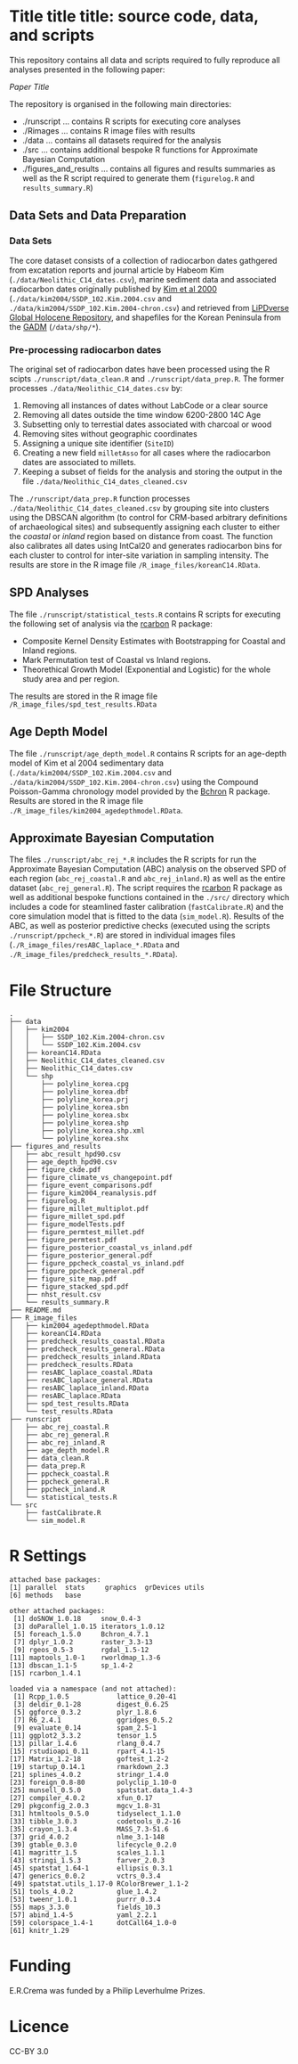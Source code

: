 # Title title title: source code, data, and scripts

This repository contains all data and scripts required to fully reproduce all analyses presented in the following paper: 

_Paper Title_

The repository is organised in the following main directories:
  - ./runscript ... contains R scripts for executing core analyses
  - ./Rimages ... contains R image files with results
  - ./data ... contains all datasets required for the analysis
  - ./src ... contains additional bespoke R functions for Approximate Bayesian Computation
  - ./figures_and_results ... contains all figures and results summaries as well as the R script required to generate them (`figurelog.R` and `results_summary.R`)
  
## Data Sets and Data Preparation

### Data Sets
The core dataset consists of a collection of radiocarbon dates gathgered from excatation reports and journal article by Habeom Kim (`./data/Neolithic_C14_dates.csv`), marine sediment data and associated radiocarbon dates originally published by [Kim et al 2000](https://doi.org/10.1016/j.quascirev.2004.08.010) (`./data/kim2004/SSDP_102.Kim.2004.csv` and `./data/kim2004/SSDP_102.Kim.2004-chron.csv`) and retrieved from [LiPDverse Global Holocene Repository](http://lipdverse.org/globalHolocene/current_version/SSDP_102.Kim.2004.html), and shapefiles for the Korean Peninsula from the [GADM](https://gadm.org/index.html) (`/data/shp/*`).

### Pre-processing radiocarbon dates
The original set of radiocarbon dates have been processed using the R scipts `./runscript/data_clean.R` and `./runscript/data_prep.R`. The former processes `./data/Neolithic_C14_dates.csv` by:

1. Removing all instances of dates without LabCode or a clear source
2. Removing all dates outside the time window 6200-2800 14C Age
3. Subsetting only to terrestial dates associated with charcoal or wood
4. Removing sites without geographic coordinates
5. Assigning a unique site identifier (`SiteID`)
6. Creating a new field `milletAsso` for all cases where the radiocarbon dates are associated to millets.
7. Keeping a subset of fields for the analysis and storing the output in the file `./data/Neolithic_C14_dates_cleaned.csv`

The `./runscript/data_prep.R` function processes `./data/Neolithic_C14_dates_cleaned.csv` by grouping site into clusters using the DBSCAN algorithm (to control for CRM-based arbitrary definitions of archaeological sites) and subsequently assigning each cluster to either the _coastal_ or _inland_ region based on distance from coast. The function also calibrates all dates using IntCal20 and generates radiocarbon bins for each cluster to control for inter-site variation in sampling intensity. The results are store in the R image file `/R_image_files/koreanC14.RData`. 

## SPD Analyses
The file `./runscript/statistical_tests.R` contains R scripts for executing the following set of analysis via the [rcarbon](https://cran.r-project.org/web/packages/rcarbon/index.html) R package:
 - Composite Kernel Density Estimates with Bootstrapping for Coastal and Inland regions.
 - Mark Permutation test of Coastal vs Inland regions.
 - Theorethical Growth Model (Exponential and Logistic) for the whole study area and per region.

The results are stored in the R image file `/R_image_files/spd_test_results.RData`

## Age Depth Model
The file `./runscript/age_depth_model.R` contains R scripts for an age-depth model of Kim et al 2004 sedimentary data (`./data/kim2004/SSDP_102.Kim.2004.csv` and `./data/kim2004/SSDP_102.Kim.2004-chron.csv`) using the Compound Poisson-Gamma chronology model provided by the [Bchron](https://cran.r-project.org/web/packages/Bchron/index.html) R package. Results are stored in the R image file `./R_image_files/kim2004_agedepthmodel.RData`.

## Approximate Bayesian Computation
The files `./runscript/abc_rej_*.R` includes the R scripts for run the Approximate Bayesian Computation (ABC) analysis on the observed SPD of each region (`abc_rej_coastal.R` and `abc_rej_inland.R`) as well as the entire dataset (`abc_rej_general.R`). The script requires the [rcarbon](https://cran.r-project.org/web/packages/rcarbon/index.html) R package as well as additional bespoke functions contained in the `./src/` directory which includes a code for steamlined faster calibration (`fastCalibrate.R`) and the core simulation model that is fitted to the data (`sim_model.R`). Results of the ABC, as well as posterior predictive checks (executed using the scripts `./runscript/ppcheck_*.R`) are stored in individual images files (`./R_image_files/resABC_laplace_*.RData` and `./R_image_files/predcheck_results_*.RData`).

# File Structure

```
.
├── data
│   ├── kim2004
│   │   ├── SSDP_102.Kim.2004-chron.csv
│   │   └── SSDP_102.Kim.2004.csv
│   ├── koreanC14.RData
│   ├── Neolithic_C14_dates_cleaned.csv
│   ├── Neolithic_C14_dates.csv
│   └── shp
│       ├── polyline_korea.cpg
│       ├── polyline_korea.dbf
│       ├── polyline_korea.prj
│       ├── polyline_korea.sbn
│       ├── polyline_korea.sbx
│       ├── polyline_korea.shp
│       ├── polyline_korea.shp.xml
│       └── polyline_korea.shx
├── figures_and_results
│   ├── abc_result_hpd90.csv
│   ├── age_depth_hpd90.csv
│   ├── figure_ckde.pdf
│   ├── figure_climate_vs_changepoint.pdf
│   ├── figure_event_comparisons.pdf
│   ├── figure_kim2004_reanalysis.pdf
│   ├── figurelog.R
│   ├── figure_millet_multiplot.pdf
│   ├── figure_millet_spd.pdf
│   ├── figure_modelTests.pdf
│   ├── figure_permtest_millet.pdf
│   ├── figure_permtest.pdf
│   ├── figure_posterior_coastal_vs_inland.pdf
│   ├── figure_posterior_general.pdf
│   ├── figure_ppcheck_coastal_vs_inland.pdf
│   ├── figure_ppcheck_general.pdf
│   ├── figure_site_map.pdf
│   ├── figure_stacked_spd.pdf
│   ├── nhst_result.csv
│   └── results_summary.R
├── README.md
├── R_image_files
│   ├── kim2004_agedepthmodel.RData
│   ├── koreanC14.RData
│   ├── predcheck_results_coastal.RData
│   ├── predcheck_results_general.RData
│   ├── predcheck_results_inland.RData
│   ├── predcheck_results.RData
│   ├── resABC_laplace_coastal.RData
│   ├── resABC_laplace_general.RData
│   ├── resABC_laplace_inland.RData
│   ├── resABC_laplace.RData
│   ├── spd_test_results.RData
│   └── test_results.RData
├── runscript
│   ├── abc_rej_coastal.R
│   ├── abc_rej_general.R
│   ├── abc_rej_inland.R
│   ├── age_depth_model.R
│   ├── data_clean.R
│   ├── data_prep.R
│   ├── ppcheck_coastal.R
│   ├── ppcheck_general.R
│   ├── ppcheck_inland.R
│   └── statistical_tests.R
└── src
    ├── fastCalibrate.R
    └── sim_model.R

```


# R Settings

```
attached base packages:
[1] parallel  stats     graphics  grDevices utils    
[6] methods   base     

other attached packages:
 [1] doSNOW_1.0.18     snow_0.4-3       
 [3] doParallel_1.0.15 iterators_1.0.12 
 [5] foreach_1.5.0     Bchron_4.7.1     
 [7] dplyr_1.0.2       raster_3.3-13    
 [9] rgeos_0.5-3       rgdal_1.5-12     
[11] maptools_1.0-1    rworldmap_1.3-6  
[13] dbscan_1.1-5      sp_1.4-2         
[15] rcarbon_1.4.1    

loaded via a namespace (and not attached):
 [1] Rcpp_1.0.5            lattice_0.20-41      
 [3] deldir_0.1-28         digest_0.6.25        
 [5] ggforce_0.3.2         plyr_1.8.6           
 [7] R6_2.4.1              ggridges_0.5.2       
 [9] evaluate_0.14         spam_2.5-1           
[11] ggplot2_3.3.2         tensor_1.5           
[13] pillar_1.4.6          rlang_0.4.7          
[15] rstudioapi_0.11       rpart_4.1-15         
[17] Matrix_1.2-18         goftest_1.2-2        
[19] startup_0.14.1        rmarkdown_2.3        
[21] splines_4.0.2         stringr_1.4.0        
[23] foreign_0.8-80        polyclip_1.10-0      
[25] munsell_0.5.0         spatstat.data_1.4-3  
[27] compiler_4.0.2        xfun_0.17            
[29] pkgconfig_2.0.3       mgcv_1.8-31          
[31] htmltools_0.5.0       tidyselect_1.1.0     
[33] tibble_3.0.3          codetools_0.2-16     
[35] crayon_1.3.4          MASS_7.3-51.6        
[37] grid_4.0.2            nlme_3.1-148         
[39] gtable_0.3.0          lifecycle_0.2.0      
[41] magrittr_1.5          scales_1.1.1         
[43] stringi_1.5.3         farver_2.0.3         
[45] spatstat_1.64-1       ellipsis_0.3.1       
[47] generics_0.0.2        vctrs_0.3.4          
[49] spatstat.utils_1.17-0 RColorBrewer_1.1-2   
[51] tools_4.0.2           glue_1.4.2           
[53] tweenr_1.0.1          purrr_0.3.4          
[55] maps_3.3.0            fields_10.3          
[57] abind_1.4-5           yaml_2.2.1           
[59] colorspace_1.4-1      dotCall64_1.0-0      
[61] knitr_1.29   
```

# Funding
E.R.Crema was funded by a Philip Leverhulme Prizes.

# Licence
CC-BY 3.0

